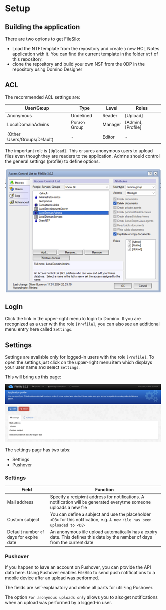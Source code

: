 # Setup

## Building the application

There are two options to get FileSilo:

- Load the NTF template from the repository and create a new HCL Notes application with it. You can find the current template in the folder `ntf` of this repository.
- clone the repository and build your own NSF from the ODP in the repository using Domino Designer

## ACL

The recommended ACL settings are:

| User/Group                   | Type         | Level   | Roles              |
| ---------------------------- | ------------ | ------- | ------------------ |
| Anonymous                    | Undefined    | Reader  | [Upload]           |
| LocalDomainAdmins            | Person Group | Manager | [Admin], [Profile] |
| (Other Users/Groups/Default) | -            | Editor  | -                  |

The important role is `[Upload]`. This ensures anonymous users to upload files even though they are readers to the application. Admins should control the general settings (profile) to define options.

![](images/acl.png)

## Login

Click the link in the upper-right menu to login to Domino. If you are recognized as a user with the role `[Profile]`, you can also see an additional menu entry here called `Settings`.

## Settings

Settings are available only for logged-in users with the role `[Profile]`. To open the settings just click on the upper-right menu item which displays your user name and select `Settings`.

This will bring up this page:

![](images/settings_readonly.png)

The settings page has two tabs:

- Settings
- Pushover

### Settings

| Field                                  | Function                                                                                                                       |
| -------------------------------------- | ------------------------------------------------------------------------------------------------------------------------------ |
| Mail address                           | Specify a recipient address for notifications. A notification will be generated everytime someone uploads a new file           |
| Custom subject                         | You can define a subject and use the placeholder `<DB>` for this notification, e.g. ```A new file has been uploaded to <DB>``` |
| Default number of days for expire date | An anonymous file upload automatically has a expiry date. This defines this date by the number of days from the current date   |

### Pushover

If you happen to have an account on Pushover, you can provide the API data here. Using Pushover enables FileSilo to send push notifications to a mobile device after an upload was performed.

The fields are self-explanatory and define all parts for utilizing Pushover.

The option `For anonymous uploads only` allows you to also get notifications when an upload was performed by a logged-in user.
